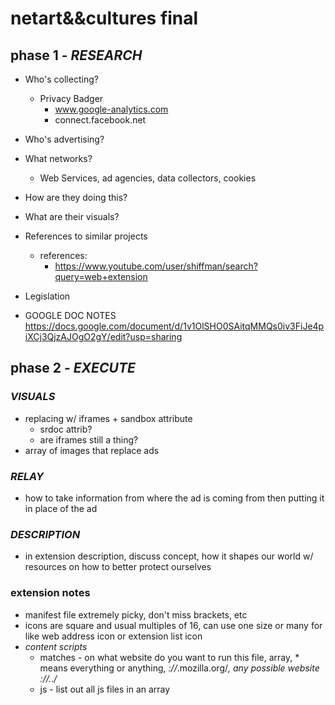 # netart&&cultures final

## phase 1 - ***RESEARCH***
- Who's collecting?
    - Privacy Badger
        - www.google-analytics.com
        - connect.facebook.net
- Who's advertising?
- What networks?
    - Web Services, ad agencies, data collectors, cookies
- How are they doing this?
- What are their visuals?
- References to similar projects
    - references:
        - https://www.youtube.com/user/shiffman/search?query=web+extension
- Legislation

- GOOGLE DOC NOTES https://docs.google.com/document/d/1v1OlSHO0SAitqMMQs0iv3FiJe4piXCj3QjzAJOgO2gY/edit?usp=sharing


## phase 2 - ***EXECUTE***
### *VISUALS*
- replacing w/ iframes + sandbox attribute
    - srdoc attrib?
    - are iframes still a thing?
- array of images that replace ads

### *RELAY*
- how to take information from where the ad is coming from then putting it in place of the ad

### *DESCRIPTION*
- in extension description, discuss concept, how it shapes our world w/ resources on how to better protect ourselves






### extension notes

- manifest file extremely picky, don't miss brackets, etc
- icons are square and usual multiples of 16, can use one size or many for like web address icon or extension list icon
- *content scripts*
    - matches - on what website do you want to run this file, array, * means everything or anything, *://*.mozilla.org/*, any possible website *://*.*.*/*
    - js - list out all js files in an array
